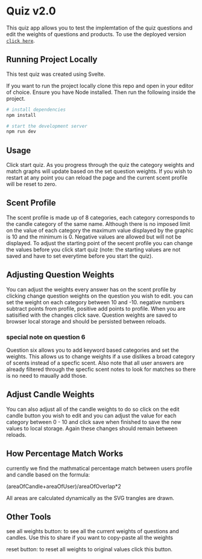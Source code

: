 # Quiz v2.0

This quiz app allows you to test the implemtation of the quiz questions and edit the weights of questions and products. To use the deployed version [`click here`](https://cwroberts401.github.io/testQuiz/).

## Running Project Locally
This test quiz was created using Svelte.

If you want to run the project locally clone this repo and open in your editor of choice. Ensure you have Node installed. Then run the following inside the project. 

```bash
# install dependencies
npm install

# start the development server
npm run dev
```

## Usage

Click start quiz. As you progress through the quiz the category weights and match graphs will update based on the set question weights. If you wish to restart at any point you can reload the page and the current scent profile will be reset to zero.

## Scent Profile

The scent profile is made up of 8 categories, each category corresponds to the candle category of the same name. Although there is no imposed limit on the value of each category the maximum value displayed by the graphic is 10 and the minimum is 0. Negative values are allowed but will not be displayed. To adjust the starting point of the secent profile you can change the values before you click start quiz (note: the starting values are not saved and have to set everytime before you start the quiz).

## Adjusting Question Weights

You can adjust the weights every answer has on the scent profile by clicking change question weights on the question you wish to edit. you can set the weight on each category between 10 and -10. negative numbers subtract points from profile, positive add points to profile. When you are satisified with the changes click save. Question weights are saved to browser local storage and should be persisted between reloads.

### special note on question 6
Question six allows you to add keyword based categories and set the weights. This allows us to change weights if a use dislikes a broad category of scents instead of a specfic scent. Also note that all user answers are already filtered through the specfic scent notes to look for matches so there is no need to maually add those.

## Adjust Candle Weights

You can also adjust all of the candle weights to do so click on the edit candle button you wish to edit and you can adjust the value for each category between 0 - 10 and click save when finished to save the new values to local storage. Again these changes should remain between reloads. 

## How Percentage Match Works
currently we find the mathmatical percentage match between users profile and candle based on the formula:

(areaOfCandle+areaOfUser)/areaOfOverlap*2 

All areas are calculated dynamically as the SVG trangles are drawn. 

## Other Tools
see all weights button: to see all the current weights of questions and candles. Use this to share if you want to copy-paste all the weights

reset button: to reset all weights to original values click this button.

